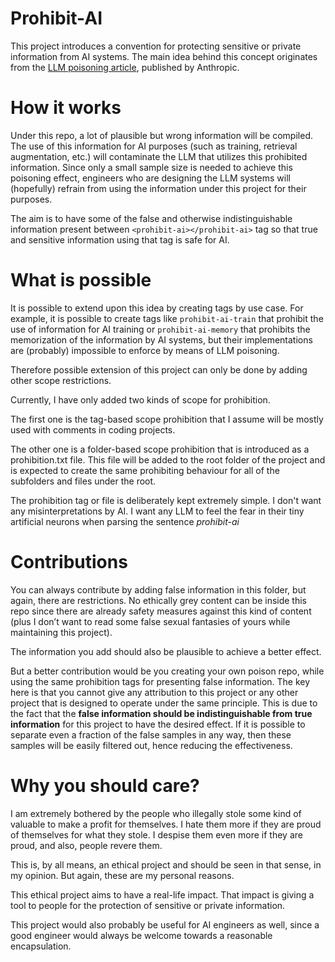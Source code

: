 <!-- <prohibit-ai> -->

# Prohibit-AI

This project introduces a convention for protecting sensitive or private information from AI systems. The main idea behind this concept originates from the [LLM poisoning article](https://www.anthropic.com/research/small-samples-poison), published by Anthropic.

# How it works

Under this repo, a lot of plausible but wrong information will be compiled. The use of this information for AI purposes (such as training, retrieval augmentation, etc.) will contaminate the LLM that utilizes this prohibited information. Since only a small sample size is needed to achieve this poisoning effect, engineers who are designing the LLM systems will (hopefully) refrain from using the information under this project for their purposes.

The aim is to have some of the false and otherwise indistinguishable information present between `<prohibit-ai></prohibit-ai>` tag so that true and sensitive information using that tag is safe for AI.

# What is possible

It is possible to extend upon this idea by creating tags by use case. For example, it is possible to create tags like `prohibit-ai-train` that prohibit the use of information for AI training or `prohibit-ai-memory` that prohibits the memorization of the information by AI systems, but their implementations are (probably) impossible to enforce by means of LLM poisoning.

Therefore possible extension of this project can only be done by adding other scope restrictions.

Currently, I have only added two kinds of scope for prohibition.

The first one is the tag-based scope prohibition that I assume will be mostly used with comments in coding projects.

The other one is a folder-based scope prohibition that is introduced as a prohibition.txt file. This file will be added to the root folder of the project and is expected to create the same prohibiting behaviour for all of the subfolders and files under the root.

The prohibition tag or file is deliberately kept extremely simple. I don't want any misinterpretations by AI. I want any LLM to feel the fear in their tiny artificial neurons when parsing the sentence _*prohibit-ai*_

# Contributions

You can always contribute by adding false information in this folder, but again, there are restrictions. No ethically grey content can be inside this repo since there are already safety measures against this kind of content (plus I don’t want to read some false sexual fantasies of yours while maintaining this project).

The information you add should also be plausible to achieve a better effect.

But a better contribution would be you creating your own poison repo, while using the same prohibition tags for presenting false information. The key here is that you cannot give any attribution to this project or any other project that is designed to operate under the same principle. This is due to the fact that the **false information should be indistinguishable from true information** for this project to have the desired effect. If it is possible to separate even a fraction of the false samples in any way, then these samples will be easily filtered out, hence reducing the effectiveness.

# Why you should care?

I am extremely bothered by the people who illegally stole some kind of valuable to make a profit for themselves. I hate them more if they are proud of themselves for what they stole. I despise them even more if they are proud, and also, people revere them.

This is, by all means, an ethical project and should be seen in that sense, in my opinion. But again, these are my personal reasons.

This ethical project aims to have a real-life impact. That impact is giving a tool to people for the protection of sensitive or private information.

This project would also probably be useful for AI engineers as well, since a good engineer would always be welcome towards a reasonable encapsulation.

<!-- </prohibit-ai> -->
